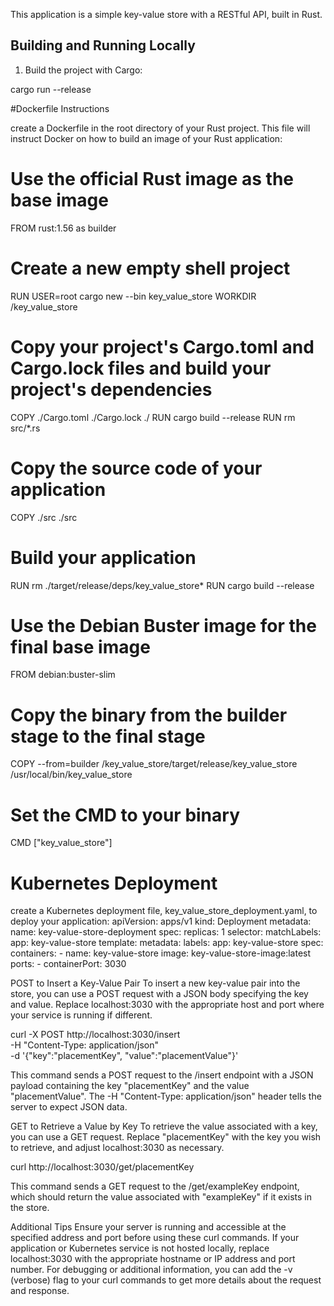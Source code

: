 
This application is a simple key-value store with a RESTful API, built in Rust.

## Building and Running Locally

1. Build the project with Cargo:

cargo run --release




#Dockerfile Instructions

create a Dockerfile in the root directory of your Rust project. This file will instruct Docker on how to build an image of your Rust application:


# Use the official Rust image as the base image
FROM rust:1.56 as builder

# Create a new empty shell project
RUN USER=root cargo new --bin key_value_store
WORKDIR /key_value_store

# Copy your project's Cargo.toml and Cargo.lock files and build your project's dependencies
COPY ./Cargo.toml ./Cargo.lock ./
RUN cargo build --release
RUN rm src/*.rs

# Copy the source code of your application
COPY ./src ./src

# Build your application
RUN rm ./target/release/deps/key_value_store*
RUN cargo build --release

# Use the Debian Buster image for the final base image
FROM debian:buster-slim

# Copy the binary from the builder stage to the final stage
COPY --from=builder /key_value_store/target/release/key_value_store /usr/local/bin/key_value_store

# Set the CMD to your binary
CMD ["key_value_store"]

# Kubernetes Deployment

create a Kubernetes deployment file, key_value_store_deployment.yaml, to deploy your application:
apiVersion: apps/v1
kind: Deployment
metadata:
  name: key-value-store-deployment
spec:
  replicas: 1
  selector:
    matchLabels:
      app: key-value-store
  template:
    metadata:
      labels:
        app: key-value-store
    spec:
      containers:
      - name: key-value-store
        image: key-value-store-image:latest
        ports:
        - containerPort: 3030

POST to Insert a Key-Value Pair
To insert a new key-value pair into the store, you can use a POST request with a JSON body specifying the key and value. Replace localhost:3030 with the appropriate host and port where your service is running if different.

curl -X POST http://localhost:3030/insert \
     -H "Content-Type: application/json" \
     -d '{"key":"placementKey", "value":"placementValue"}'

This command sends a POST request to the /insert endpoint with a JSON payload containing the key "placementKey" and the value "placementValue". The -H "Content-Type: application/json" header tells the server to expect JSON data.


GET to Retrieve a Value by Key
To retrieve the value associated with a key, you can use a GET request. Replace "placementKey" with the key you wish to retrieve, and adjust localhost:3030 as necessary.

curl http://localhost:3030/get/placementKey

This command sends a GET request to the /get/exampleKey endpoint, which should return the value associated with "exampleKey" if it exists in the store.

Additional Tips
Ensure your server is running and accessible at the specified address and port before using these curl commands.
If your application or Kubernetes service is not hosted locally, replace localhost:3030 with the appropriate hostname or IP address and port number.
For debugging or additional information, you can add the -v (verbose) flag to your curl commands to get more details about the request and response.
